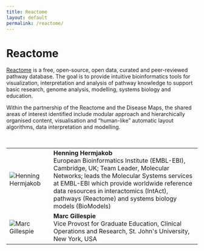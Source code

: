 ```yaml
---
title: Reactome
layout: default
permalink: /reactome/
---
```


# Reactome

[Reactome](https://reactome.org/) is a free, open-source, open data, curated and peer-reviewed pathway database. The goal is to provide intuitive bioinformatics tools for visualization, interpretation and analysis of pathway knowledge to support basic research, genome analysis, modelling, systems biology and education.  

Within the partnership of the Reactome and the Disease Maps, the shared areas of interest identified include modular approach and hierarchically organised content, visualisation and “human-like” automatic layout algorithms, data interpretation and modelling.  

<br>

<table>
<tr>
<td style="width: 100px;"><img src="../images/team/HenningHermjakob.jpg" alt="Henning Hermjakob" /></td>
<td><strong>Henning Hermjakob</strong><br />
European Bioinformatics Institute (EMBL-EBI), Cambridge, UK; Team Leader, Molecular Networks; leads the Molecular Systems services at EMBL-EBI which provide worldwide reference data resources in interactomics (IntAct), pathways (Reactome) and systems biology models (BioModels)</td>
</tr>
<tr>
<td style="width: 100px;"><img src="../images/team/MarcGillespie.jpg" alt="Marc Gillespie" /></td>
<td><strong>Marc Gillespie</strong><br />
Vice Provost for Graduate Education, Clinical Operations and Research, St. John's University, New York, USA</td>
</tr>
</table>

